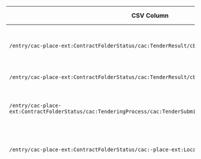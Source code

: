 | CSV Column           | Ontology Property | Entity Class | Rel. Entity Class | Subject Generation    | Join Condition | Datatype | Function Name | Function Output |
| --- | --- | --- | --- | --- | --- | --- | --- | --- |
|  | epo:hasProcurementScopeDevidedIntoLot | epo:Procedure | epo:Lot | ``http://data.europa.eu/a4g/resource/epo/procedure/codice_$(replace(/entry/id,'https://contrataciondelestado.es/sindicacion/licitacionesPerfilContratante/',''))_$(/entry/cac-place-ext:ContractFolderStatus/cac:ProcurementProjectLot/cbc:ID[@schemeName="ID_LOTE"])`` | id==id |  |  |  |
| ``/entry/cac-place-ext:ContractFolderStatus/cac:TenderResult/cbc:AwardDate`` | epo:hasAwardDecisionDate | epo:LotAwardOutcome |  | ``http://data.europa.eu/a4g/resource/epo/lotAwardOutcome/codice_$(replace(/entry/id,'https://contrataciondelestado.es/sindicacion/licitacionesPerfilContratante/',''))_$(/entry/cac-place-ext:ContractFolderStatus/cac:TenderResult/cac:AwardedTenderedProject/cbc:ProcurementProjectLotID)`` |  | xsd:date |  |  |
|  | epo:describesLot | epo:LotAwardOutcome | epo:Lot | ``http://data.europa.eu/a4g/resource/epo/lotAwardOutcome/codice_$(replace(/entry/id,'https://contrataciondelestado.es/sindicacion/licitacionesPerfilContratante/',''))_$(/entry/cac-place-ext:ContractFolderStatus/cac:TenderResult/cac:AwardedTenderedProject/cbc:ProcurementProjectLotID)`` | id==id, id_lot==id_lot |  |  |  |
| ``/entry/cac-place-ext:ContractFolderStatus/cac:TenderResult/cbc:ReceivedTenderQuantity`` | epo:hasReceivedTenders | epo:SubmissionStatisticalInformation |  | ``http://data.europa.eu/a4g/resource/epo/submissionStatisticalInformation/codice_$(replace(/entry/id,'https://contrataciondelestado.es/sindicacion/licitacionesPerfilContratante/',''))_$(/entry/cac-place-ext:ContractFolderStatus/cac:TenderResult/cac:AwardedTenderedProject/cbc:ProcurementProjectLotID`` |  | xsd:integer |  |  |
|  | epo:concernsSubmissionsForLot | epo:SubmissionStatisticalInformation | epo:Lot | ``http://data.europa.eu/a4g/resource/epo/submissionStatisticalInformation/codice_$(replace(/entry/id,'https://contrataciondelestado.es/sindicacion/licitacionesPerfilContratante/',''))_$(/entry/cac-place-ext:ContractFolderStatus/cac:TenderResult/cac:AwardedTenderedProject/cbc:ProcurementProjectLotID`` | id==id, id_lot==id_lot |  |  |  |
| ``/entry/cac-place-ext:ContractFolderStatus/cac:TenderingProcess/cac:TenderSubmissionDeadlinePeriod/cbc:EndDate`` | epo:hasDispatchDate | epo:ResultNotice |  | ``http://data.europa.eu/a4g/resource/epo/resultNotice/codice_$(replace(/entry/id,'https://contrataciondelestado.es/sindicacion/licitacionesPerfilContratante/',''))`` |  | xsd:date |  |  |
|  | epo:refersToRole | epo:ResultNotice | epo:Buyer | ``http://data.europa.eu/a4g/resource/epo/resultNotice/codice_$(replace(/entry/id,'https://contrataciondelestado.es/sindicacion/licitacionesPerfilContratante/',''))`` | id==id |  |  |  |
|  | epo:refersToProcedure | epo:ResultNotice | epo:Procedure | ``http://data.europa.eu/a4g/resource/epo/resultNotice/codice_$(replace(/entry/id,'https://contrataciondelestado.es/sindicacion/licitacionesPerfilContratante/',''))`` | id==id |  |  |  |
|  | epo:playedBy | epo:Buyer | org:Organization | ``http://data.europa.eu/a4g/resource/epo/buyer/codice_$(replace(/entry/id,'https://contrataciondelestado.es/sindicacion/licitacionesPerfilContratante/',''))`` | id==id |  |  |  |
| ``/entry/cac-place-ext:ContractFolderStatus/cac:-place-ext:LocatedContractingParty/cac:Party`` | epo:hasIndentifierValue | epo:Identifier |  | ``http://data.europa.eu/a4g/resource/org/identifier/$(/entry/cac-place-ext:ContractFolderStatus/cac:-place-ext:LocatedContractingParty/cac:Partycac:PartyIdentification/cbc:ID[@schemeName=\"DIR3\"])`` |  | rdfs:Literal |  |  |
|  | epo:hasID | org:Organization | epo:Identifier | ``http://data.europa.eu/a4g/resource/org/organization/$(/entry/cac-place-ext:ContractFolderStatus/cac-place-ext:LocationContractingParty/cac:Party/cac:PartyIdentification/cbc:ID[@schemeName="DIR3"])`` | id==id |  |  |  |
|  | epo:address | org:Organization | locn:Address | ``http://data.europa.eu/a4g/resource/org/organization/$(/entry/cac-place-ext:ContractFolderStatus/cac-place-ext:LocationContractingParty/cac:Party/cac:PartyIdentification/cbc:ID[@schemeName="DIR3"])`` | id==id |  |  |  |
|  | epo:usesTechnique | epo:Procedure | epo:TechniqueUsage | ``http://data.europa.eu/a4g/resource/epo/procedure/techniqueUsage/codice_$(replace(/entry/id,'https://contrataciondelestado.es/sindicacion/licitacionesPerfilContratante/',''))`` | id==id |  |  |  |
|  | epo:hasProcedureType | epo:Procedure | skos:Concept | ``http://data.europa.eu/a4g/resource/epo/procedure/codice_$(replace(/entry/id,'https://contrataciondelestado.es/sindicacion/licitacionesPerfilContratante/',''))`` |  |  | procedureType() | OP_DATPRO: <http://publications.europa.eu/resource/authority/procurement-procedure-type/OP_DATPRO> <br> comp-dial: <http://publications.europa.eu/resource/authority/procurement-procedure-type/comp-dial> <br> comp-tend: <http://publications.europa.eu/resource/authority/procurement-procedure-type/comp-tend> <br> innovation: <http://publications.europa.eu/resource/authority/procurement-procedure-type/innovation> <br> neg-w-call: <http://publications.europa.eu/resource/authority/procurement-procedure-type/neg-w-call> <br> neg-wo-call: <http://publications.europa.eu/resource/authority/procurement-procedure-type/neg-wo-call> <br> open: <http://publications.europa.eu/resource/authority/procurement-procedure-type/open> <br> oth-mult: <http://publications.europa.eu/resource/authority/procurement-procedure-type/oth-mult> <br> oth-single: <http://publications.europa.eu/resource/authority/procurement-procedure-type/oth-single> <br> restricted: <http://publications.europa.eu/resource/authority/procurement-procedure-type/restricted> |
|  | epo:hasBuyerType | org:Organization | skos:Concept | ``http://data.europa.eu/a4g/resource/org/organization/$(/entry/cac-place-ext:ContractFolderStatus/cac-place-ext:LocationContractingParty/cac:Party/cac:PartyIdentification/cbc:ID[@schemeName="DIR3"])`` |  |  | buyerType() | OP_DATPRO: <http://publications.europa.eu/resource/authority/buyer-legal-type/OP_DATPRO><br>body-pl: <http://publications.europa.eu/resource/authority/buyer-legal-type/body-pl><br>body-pl-cga: <http://publications.europa.eu/resource/authority/buyer-legal-type/body-pl-cga><br>body-pl-la: <http://publications.europa.eu/resource/authority/buyer-legal-type/body-pl-la><br>body-pl-ra: <http://publications.europa.eu/resource/authority/buyer-legal-type/body-pl-ra><br>cga: <http://publications.europa.eu/resource/authority/buyer-legal-type/cga><br>def-cont: <http://publications.europa.eu/resource/authority/buyer-legal-type/def-cont><br>eu-ins-bod-ag: <http://publications.europa.eu/resource/authority/buyer-legal-type/eu-ins-bod-ag><br>eu-int-org: <http://publications.europa.eu/resource/authority/buyer-legal-type/eu-int-org><br>grp-p-aut: <http://publications.europa.eu/resource/authority/buyer-legal-type/grp-p-aut><br>int-org: <http://publications.europa.eu/resource/authority/buyer-legal-type/int-org><br>la: <http://publications.europa.eu/resource/authority/buyer-legal-type/la><br>org-sub: <http://publications.europa.eu/resource/authority/buyer-legal-type/org-sub><br>org-sub-cga: <http://publications.europa.eu/resource/authority/buyer-legal-type/org-sub-cga><br>org-sub-la: <http://publications.europa.eu/resource/authority/buyer-legal-type/org-sub-la><br>org-sub-ra: <http://publications.europa.eu/resource/authority/buyer-legal-type/org-sub-ra><br>pub-undert: <http://publications.europa.eu/resource/authority/buyer-legal-type/pub-undert><br>pub-undert-cga: <http://publications.europa.eu/resource/authority/buyer-legal-type/pub-undert-cga><br>pub-undert-la: <http://publications.europa.eu/resource/authority/buyer-legal-type/pub-undert-la><br>pub-undert-ra: <http://publications.europa.eu/resource/authority/buyer-legal-type/pub-undert-ra><br>ra: <http://publications.europa.eu/resource/authority/buyer-legal-type/ra><br>rl-aut: <http://publications.europa.eu/resource/authority/buyer-legal-type/rl-aut><br>spec-rights-entity: <http://publications.europa.eu/resource/authority/buyer-legal-type/spec-rights-entity> |
|  | epo:hasCountryCode | locn:Address | skos:Concept | ``http://data.europa.eu/a4g/resource/locn/address/$(/entry/cac-place-ext:ContractFolderStatus/cac-place-ext:LocationContractingParty/cac:Party/cac:PartyIdentification/cbc:ID[@schemeName="DIR3"])`` |  |  | countryCode() | ALB: <http://publications.europa.eu/resource/authority/country/ALB><br>AND: <http://publications.europa.eu/resource/authority/country/AND><br>ARM: <http://publications.europa.eu/resource/authority/country/ARM><br>AUT: <http://publications.europa.eu/resource/authority/country/AUT><br>AZE: <http://publications.europa.eu/resource/authority/country/AZE><br>BEL: <http://publications.europa.eu/resource/authority/country/BEL><br>BIH: <http://publications.europa.eu/resource/authority/country/BIH><br>BLR: <http://publications.europa.eu/resource/authority/country/BLR><br>BGR: <http://publications.europa.eu/resource/authority/country/BGR><br>CHE: <http://publications.europa.eu/resource/authority/country/CHE><br>CYP: <http://publications.europa.eu/resource/authority/country/CYP><br>CZE: <http://publications.europa.eu/resource/authority/country/CZE><br>DDR: <http://publications.europa.eu/resource/authority/country/DDR><br>DEU: <http://publications.europa.eu/resource/authority/country/DEU><br>DNK: <http://publications.europa.eu/resource/authority/country/DNK><br>ESP: <http://publications.europa.eu/resource/authority/country/ESP><br>EST: <http://publications.europa.eu/resource/authority/country/EST><br>FIN: <http://publications.europa.eu/resource/authority/country/FIN><br>FRA: <http://publications.europa.eu/resource/authority/country/FRA><br>FXX: <http://publications.europa.eu/resource/authority/country/FXX><br>GBR: <http://publications.europa.eu/resource/authority/country/GBR><br>GEO: <http://publications.europa.eu/resource/authority/country/GEO><br>GRC: <http://publications.europa.eu/resource/authority/country/GRC><br>HRV: <http://publications.europa.eu/resource/authority/country/HRV><br>HUN: <http://publications.europa.eu/resource/authority/country/HUN><br>IRL: <http://publications.europa.eu/resource/authority/country/IRL><br>ISL: <http://publications.europa.eu/resource/authority/country/ISL><br>ITA: <http://publications.europa.eu/resource/authority/country/ITA><br>LIE: <http://publications.europa.eu/resource/authority/country/LIE><br>LTU: <http://publications.europa.eu/resource/authority/country/LTU><br>LUX: <http://publications.europa.eu/resource/authority/country/LUX><br>LVA: <http://publications.europa.eu/resource/authority/country/LVA><br>MCO: <http://publications.europa.eu/resource/authority/country/MCO><br>MDA: <http://publications.europa.eu/resource/authority/country/MDA><br>MKD: <http://publications.europa.eu/resource/authority/country/MKD><br>MLT: <http://publications.europa.eu/resource/authority/country/MLT><br>MNE: <http://publications.europa.eu/resource/authority/country/MNE><br>NLD: <http://publications.europa.eu/resource/authority/country/NLD><br>NOR: <http://publications.europa.eu/resource/authority/country/NOR><br>POL: <http://publications.europa.eu/resource/authority/country/POL><br>PRT: <http://publications.europa.eu/resource/authority/country/PRT><br>ROU: <http://publications.europa.eu/resource/authority/country/ROU><br>RUS: <http://publications.europa.eu/resource/authority/country/RUS><br>SCG: <http://publications.europa.eu/resource/authority/country/SCG><br>SVK: <http://publications.europa.eu/resource/authority/country/SVK><br>SVN: <http://publications.europa.eu/resource/authority/country/SVN><br>SWE: <http://publications.europa.eu/resource/authority/country/SWE><br>SMR: <http://publications.europa.eu/resource/authority/country/SMR><br>SRB: <http://publications.europa.eu/resource/authority/country/SRB><br>UKR: <http://publications.europa.eu/resource/authority/country/UKR><br>VAT: <http://publications.europa.eu/resource/authority/country/VAT><br>XKX: <http://publications.europa.eu/resource/authority/country/XKX><br>YUG: <http://publications.europa.eu/resource/authority/country/YUG> |
